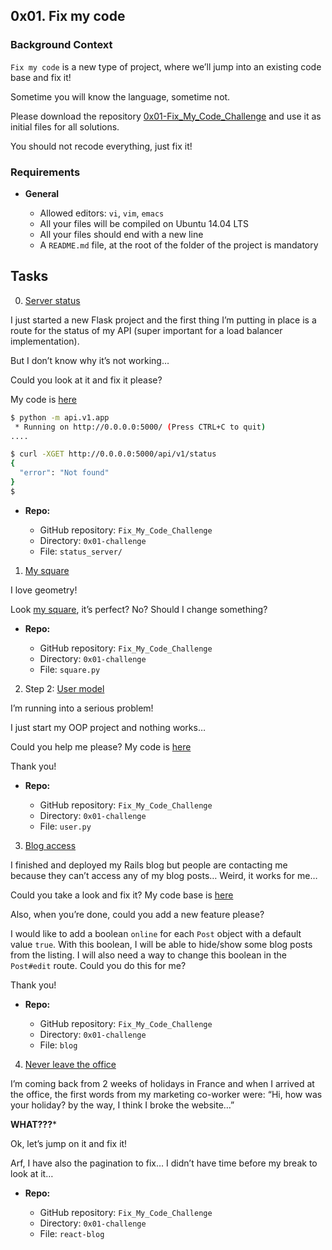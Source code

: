 ## 0x01. Fix my code

### Background Context

`Fix my code` is a new type of project, where we’ll jump into an existing code base and fix it!

Sometime you will know the language, sometime not.

Please download the repository [0x01-Fix_My_Code_Challenge](https://github.com/alx-tools/0x01-Fix_My_Code_Challenge) and use it as initial files for all solutions.

You should not recode everything, just fix it!

### Requirements

* **General**

	- Allowed editors: `vi`, `vim`, `emacs`
	- All your files will be compiled on Ubuntu 14.04 LTS
	- All your files should end with a new line
	- A `README.md` file, at the root of the folder of the project is mandatory

## Tasks

0. [Server status](status_server/)

I just started a new Flask project and the first thing I’m putting in place is a route for the status of my API (super important for a load balancer implementation).

But I don’t know why it’s not working…

Could you look at it and fix it please?

My code is [here](https://github.com/alx-tools/0x01-Fix_My_Code_Challenge/tree/master/status_server/)

```sh
$ python -m api.v1.app 
 * Running on http://0.0.0.0:5000/ (Press CTRL+C to quit)
....
```

```sh
$ curl -XGET http://0.0.0.0:5000/api/v1/status
{
  "error": "Not found"
}
$
```

* **Repo:**

	- GitHub repository: `Fix_My_Code_Challenge`
	- Directory: `0x01-challenge`
	- File: `status_server/`

1. [My square](square.py)

I love geometry!

Look [my square](https://github.com/alx-tools/0x01-Fix_My_Code_Challenge/blob/master/square.py), it’s perfect? No? Should I change something?

* **Repo:**

	- GitHub repository: `Fix_My_Code_Challenge`
	- Directory: `0x01-challenge`
	- File: `square.py`

2. Step 2: [User model](user.py)

I’m running into a serious problem!

I just start my OOP project and nothing works…

Could you help me please? My code is [here](https://github.com/alx-tools/0x01-Fix_My_Code_Challenge/blob/master/user.py)

Thank you!

* **Repo:**

	- GitHub repository: `Fix_My_Code_Challenge`
	- Directory: `0x01-challenge`
	- File: `user.py`

3. [Blog access](blog)

I finished and deployed my Rails blog but people are contacting me because they can’t access any of my blog posts… Weird, it works for me…

Could you take a look and fix it? My code base is [here](https://github.com/alx-tools/0x01-Fix_My_Code_Challenge/tree/master/blog)

Also, when you’re done, could you add a new feature please?

I would like to add a boolean `online` for each `Post` object with a default value `true`. With this boolean, I will be able to hide/show some blog posts from the listing. I will also need a way to change this boolean in the `Post#edit` route. Could you do this for me?

Thank you!

* **Repo:**

	- GitHub repository: `Fix_My_Code_Challenge`
	- Directory: `0x01-challenge`
	- File: `blog`

4. [Never leave the office](react-blog)

I’m coming back from 2 weeks of holidays in France and when I arrived at the office, the first words from my marketing co-worker were: “Hi, how was your holiday? by the way, I think I broke the website…”

**WHAT???***

Ok, let’s jump on it and fix it!

Arf, I have also the pagination to fix… I didn’t have time before my break to look at it…

* **Repo:**

	- GitHub repository: `Fix_My_Code_Challenge`
	- Directory: `0x01-challenge`
	- File: `react-blog`
